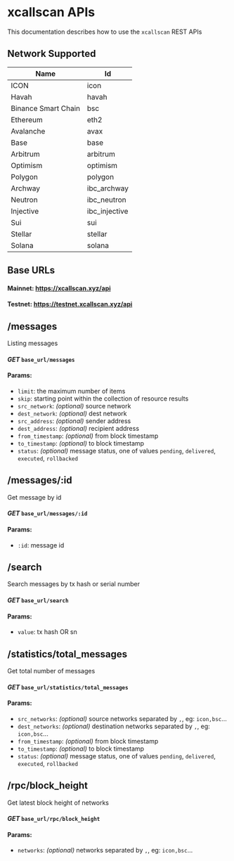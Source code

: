 # xcallscan APIs

This documentation describes how to use the `xcallscan` REST APIs

## Network Supported

| Name                | Id            |
| ------------------- | ------------- |
| ICON                | icon          |
| Havah               | havah         |
| Binance Smart Chain | bsc           |
| Ethereum            | eth2          |
| Avalanche           | avax          |
| Base                | base          |
| Arbitrum            | arbitrum      |
| Optimism            | optimism      |
| Polygon             | polygon       |
| Archway             | ibc_archway   |
| Neutron             | ibc_neutron   |
| Injective           | ibc_injective |
| Sui                 | sui           |
| Stellar             | stellar       |
| Solana              | solana        |

## Base URLs

#### Mainnet: https://xcallscan.xyz/api

#### Testnet: https://testnet.xcallscan.xyz/api

## /messages

Listing messages

#### _GET_ `base_url/messages`

#### Params:

-   `limit`: the maximum number of items
-   `skip`: starting point within the collection of resource results
-   `src_network`: _(optional)_ source network
-   `dest_network`: _(optional)_ dest network
-   `src_address`: _(optional)_ sender address
-   `dest_address`: _(optional)_ recipient address
-   `from_timestamp`: _(optional)_ from block timestamp
-   `to_timestamp`: _(optional)_ to block timestamp
-   `status`: _(optional)_ message status, one of values `pending`, `delivered`, `executed`, `rollbacked`

## /messages/:id

Get message by id

#### _GET_ `base_url/messages/:id`

#### Params:

-   `:id`: message id

## /search

Search messages by tx hash or serial number

#### _GET_ `base_url/search`

#### Params:

-   `value`: tx hash OR sn

## /statistics/total_messages

Get total number of messages

#### _GET_ `base_url/statistics/total_messages`

#### Params:

-   `src_networks`: _(optional)_ source networks separated by `,`, eg: `icon,bsc`...
-   `dest_networks`: _(optional)_ destination networks separated by `,`, eg: `icon,bsc`...
-   `from_timestamp`: _(optional)_ from block timestamp
-   `to_timestamp`: _(optional)_ to block timestamp
-   `status`: _(optional)_ message status, one of values `pending`, `delivered`, `executed`, `rollbacked`

## /rpc/block_height

Get latest block height of networks

#### _GET_ `base_url/rpc/block_height`

#### Params:

-   `networks`: _(optional)_ networks separated by `,`, eg: `icon,bsc`...
